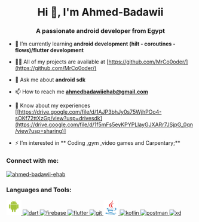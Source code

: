 <h1 align="center">Hi 👋, I'm Ahmed-Badawii</h1>
<h3 align="center">A passionate android developer from Egypt</h3>

- 🌱 I’m currently learning **android development (hilt - coroutines - flows)/flutter development**

- 👨‍💻 All of my projects are available at [https://github.com/MrCo0oder/](https://github.com/MrCo0oder/)

- 💬 Ask me about **android sdk**

- 📫 How to reach me **ahmedbadawiiehab@gmail.com**

- 📄 Know about my experiences [[https://drive.google.com/file/d/1AJP3bhJy0s75WjhPOo4-sOKf72ttXzGp/view?usp=drivesdk](https://drive.google.com/file/d/1f5mFs5eyKPYPLlayGJXARr7JSjpG_0qn/view?usp=sharing)]

- ⚡ I’m interested in ** Coding ,gym ,video games and Carpentary;**

<h3 align="left">Connect with me:</h3>
<p align="left">
<a href="https://linkedin.com/in/ahmed-badawii-ehab" target="blank"><img align="center" src="https://raw.githubusercontent.com/rahuldkjain/github-profile-readme-generator/master/src/images/icons/Social/linked-in-alt.svg" alt="ahmed-badawii-ehab" height="30" width="40" /></a>
</p>

<h3 align="left">Languages and Tools:</h3>
<p align="left"> <a href="https://developer.android.com" target="_blank" rel="noreferrer"> <img src="https://raw.githubusercontent.com/devicons/devicon/master/icons/android/android-original-wordmark.svg" alt="android" width="40" height="40"/> </a> <a href="https://dart.dev" target="_blank" rel="noreferrer"> <img src="https://www.vectorlogo.zone/logos/dartlang/dartlang-icon.svg" alt="dart" width="40" height="40"/> </a> <a href="https://firebase.google.com/" target="_blank" rel="noreferrer"> <img src="https://www.vectorlogo.zone/logos/firebase/firebase-icon.svg" alt="firebase" width="40" height="40"/> </a> <a href="https://flutter.dev" target="_blank" rel="noreferrer"> <img src="https://www.vectorlogo.zone/logos/flutterio/flutterio-icon.svg" alt="flutter" width="40" height="40"/> </a> <a href="https://git-scm.com/" target="_blank" rel="noreferrer"> <img src="https://www.vectorlogo.zone/logos/git-scm/git-scm-icon.svg" alt="git" width="40" height="40"/> </a> <a href="https://www.java.com" target="_blank" rel="noreferrer"> <img src="https://raw.githubusercontent.com/devicons/devicon/master/icons/java/java-original.svg" alt="java" width="40" height="40"/> </a> <a href="https://kotlinlang.org" target="_blank" rel="noreferrer"> <img src="https://www.vectorlogo.zone/logos/kotlinlang/kotlinlang-icon.svg" alt="kotlin" width="40" height="40"/> </a> <a href="https://postman.com" target="_blank" rel="noreferrer"> <img src="https://www.vectorlogo.zone/logos/getpostman/getpostman-icon.svg" alt="postman" width="40" height="40"/> </a> <a href="https://www.adobe.com/products/xd.html" target="_blank" rel="noreferrer"> <img src="https://cdn.worldvectorlogo.com/logos/adobe-xd.svg" alt="xd" width="40" height="40"/> </a> </p>

